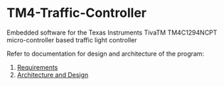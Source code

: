 # TM4-Traffic-Controller
Embedded software for the Texas Instruments TivaTM TM4C1294NCPT micro-controller based traffic light controller

Refer to documentation for design and architecture of the program:
1. [Requirements](documentation/1_Engineering.md)
2. [Architecture and Design](documentation/2_Architecture_Design.md)
